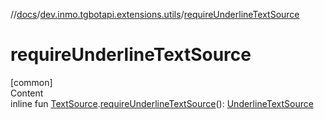 //[docs](../../index.md)/[dev.inmo.tgbotapi.extensions.utils](index.md)/[requireUnderlineTextSource](require-underline-text-source.md)



# requireUnderlineTextSource  
[common]  
Content  
inline fun [TextSource](../dev.inmo.tgbotapi.CommonAbstracts/-text-source/index.md).[requireUnderlineTextSource](require-underline-text-source.md)(): [UnderlineTextSource](../dev.inmo.tgbotapi.types.MessageEntity.textsources/-underline-text-source/index.md)  



